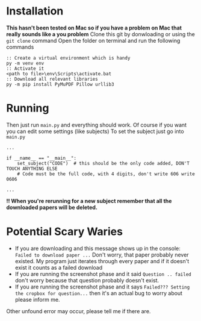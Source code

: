 # Installation
**This hasn't been tested on Mac so if you have a problem on Mac that really sounds like a you problem**
Clone this git by donwloading or using the `git clone` command
Open the folder on terminal and run the following commands
```
:: Create a virtual environment which is handy
py -m venv env
:: Activate it
<path to file>\env\Scripts\activate.bat
:: Download all relevant libraries
py -m pip install PyMuPDF Pillow urllib3
```

# Running
Then just run `main.py` and everything should work. Of course if you want you can edit some settings (like subjects)
To set the subject just go into `main.py` 
```
...

if __name__ == "__main__":
    set_subject("CODE")  # this should be the only code added, DON'T TOUCH ANYTHING ELSE
    # Code must be the full code, with 4 digits, don't write 606 write 0606

...
```
**!! When you're rerunning for a new subject remember that all the downloaded papers will be deleted.**
# Potential Scary Waries
- If you are downloading and this message shows up in the console:
`Failed to download paper ...`
Don't worry, that paper probably never existed. My program just iterates through every paper and if it doesn't exist it counts as a failed download
- If you are running the screenshot phase and it said `Question .. failed` don't worry because that question probably doesn't exist.
- If you are running the screenshot phase and it says `Failed??? Setting the cropbox for question...` then it's an actual bug to worry about please inform me.

Other unfound error may occur, please tell me if there are.
